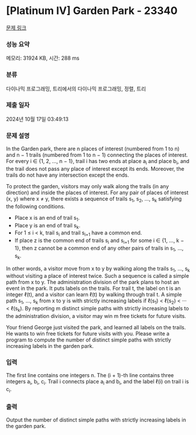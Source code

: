 # [Platinum IV] Garden Park - 23340 

[문제 링크](https://www.acmicpc.net/problem/23340) 

### 성능 요약

메모리: 31924 KB, 시간: 288 ms

### 분류

다이나믹 프로그래밍, 트리에서의 다이나믹 프로그래밍, 정렬, 트리

### 제출 일자

2024년 10월 17일 03:49:13

### 문제 설명

<p>In the Garden park, there are n places of interest (numbered from 1 to n) and n − 1 trails (numbered from 1 to n − 1) connecting the places of interest. For every i ∈ {1, 2, ..., n − 1}, trail i has two ends at place a<sub>i</sub> and place b<sub>i</sub>, and the trail does not pass any place of interest except its ends. Moreover, the trails do not have any intersection except the ends.</p>

<p>To protect the garden, visitors may only walk along the trails (in any direction) and inside the places of interest. For any pair of places of interest (x, y) where x ≠ y, there exists a sequence of trails s<sub>1</sub>, s<sub>2</sub>, ..., s<sub>k</sub> satisfying the following conditions.</p>

<ul>
	<li>Place x is an end of trail s<sub>1</sub>.</li>
	<li>Place y is an end of trail s<sub>k</sub>.</li>
	<li>For 1 ≤ i < k, trail s<sub>i</sub> and trail s<sub>i+1</sub> have a common end.</li>
	<li>If place z is the common end of trails s<sub>i</sub> and s<sub>i+1</sub> for some i ∈ {1, ..., k − 1}, then z cannot be a common end of any other pairs of trails in s<sub>1</sub>, ..., s<sub>k</sub>.</li>
</ul>

<p>In other words, a visitor move from x to y by walking along the trails s<sub>1</sub>, ..., s<sub>k</sub> without visiting a place of interest twice. Such a sequence is called a simple path from x to y. The administration division of the park plans to host an event in the park. It puts labels on the trails. For trail t, the label on t is an integer ℓ(t), and a visitor can learn ℓ(t) by walking through trail t. A simple path s<sub>1</sub>, ..., s<sub>k</sub> from x to y is with strictly increasing labels if ℓ(s<sub>1</sub>) < ℓ(s<sub>2</sub>) < ··· < ℓ(s<sub>k</sub>). By reporting m distinct simple paths with strictly increasing labels to the administration division, a visitor may win m free tickets for future visits.</p>

<p>Your friend George just visited the park, and learned all labels on the trails. He wants to win free tickets for future visits with you. Please write a program to compute the number of distinct simple paths with strictly increasing labels in the garden park.</p>

### 입력 

 <p>The first line contains one integers n. The (i + 1)-th line contains three integers a<sub>i</sub>, b<sub>i</sub>, c<sub>i</sub>. Trail i connects place a<sub>i</sub> and b<sub>i</sub>, and the label ℓ(i) on trail i is c<sub>i</sub>.</p>

### 출력 

 <p>Output the number of distinct simple paths with strictly increasing labels in the garden park.</p>

